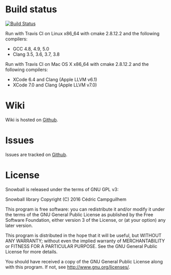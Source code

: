 # Build status

[![Build Status](https://travis-ci.org/kango31/snowball.svg?branch=master)](https://travis-ci.org/kango31/snowball)

Run with Travis CI on Linux x86_64 with cmake 2.8.12.2 and the following compilers:
- GCC 4.8, 4.9, 5.0
- Clang 3.5, 3.6, 3.7, 3.8

Run with Travis CI on Mac OS X x86_64 with cmake 2.8.12.2 and the following compilers:
- XCode 6.4 and Clang (Apple LLVM v6.1)
- XCode 7.0 and Clang (Apple LLVM v7.0)

# Wiki

Wiki is hosted on [Github](https://github.com/kango31/snowball/wiki).

# Issues

Issues are tracked on [Github](https://github.com/kango31/snowball/issues).

# License

Snowball is released under the terms of GNU GPL v3:

Snowball library
Copyright (C) 2016 Cédric Campguilhem

This program is free software: you can redistribute it and/or modify
it under the terms of the GNU General Public License as published by
the Free Software Foundation, either version 3 of the License, or
(at your option) any later version.

This program is distributed in the hope that it will be useful,
but WITHOUT ANY WARRANTY; without even the implied warranty of
MERCHANTABILITY or FITNESS FOR A PARTICULAR PURPOSE.  See the
GNU General Public License for more details.

You should have received a copy of the GNU General Public License
along with this program.  If not, see <http://www.gnu.org/licenses/>.



